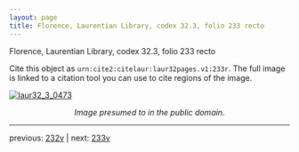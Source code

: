 ```yaml
---
layout: page
title: Florence, Laurentian Library, codex 32.3, folio 233 recto
---
```


Florence, Laurentian Library, codex 32.3, folio 233 recto

Cite this object as `urn:cite2:citelaur:laur32pages.v1:233r`.  The full image is linked to a citation tool you can use to cite regions of the image.

[![laur32_3_0473](http://www.homermultitext.org/iipsrv?IIIF=/project/homer/pyramidal/deepzoom/citelaur/laur32imgs/v1/laur32_3_0473.tif/full/800,/0/default.jpg)](http://www.homermultitext.org/ict2/?urn=urn:cite2:citelaur:laur32imgs.v1:laur32_3_0473) 

<p style="text-align: center; font-style: italic;">Image presumed to in the public domain.</p>

---

previous: [232v](../232v/) | next: [233v](../233v/)